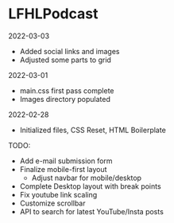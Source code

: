 # LFHLPodcast

2022-03-03
 - Added social links and images
 - Adjusted some parts to grid

2022-03-01
 - main.css first pass complete
 - Images directory populated

2022-02-28
 - Initialized files, CSS Reset, HTML Boilerplate

TODO:
 - Add e-mail submission form
 - Finalize mobile-first layout
   - Adjust navbar for mobile/desktop
 - Complete Desktop layout with break points
 - Fix youtube link scaling
 - Customize scrollbar
 - API to search for latest YouTube/Insta posts
